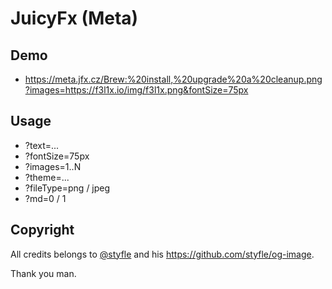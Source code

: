 # JuicyFx (Meta)

## Demo

- https://meta.jfx.cz/Brew:%20install,%20upgrade%20a%20cleanup.png?images=https://f3l1x.io/img/f3l1x.png&fontSize=75px

## Usage

- ?text=...
- ?fontSize=75px
- ?images=1..N
- ?theme=...
- ?fileType=png / jpeg
- ?md=0 / 1

## Copyright

All credits belongs to [@styfle](https://github.com/styfle) and his https://github.com/styfle/og-image.

Thank you man.